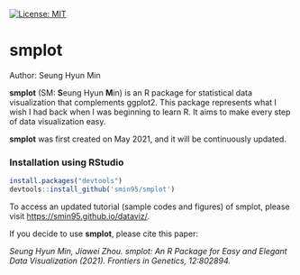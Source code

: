 [![License: MIT](https://img.shields.io/badge/License-MIT-yellow.svg)](https://github.com/smin95/smplot/blob/master/LICENSE)

# smplot

Author: Seung Hyun Min

**smplot** (SM: **S**eung Hyun **M**in) is an R package for statistical data visualization that complements ggplot2. This package represents what I wish I had back when I was beginning to learn R. It aims to make every step of data visualization easy.

**smplot** was first created on May 2021, and it will be continuously updated.

### Installation using RStudio

``` r
install.packages("devtools")
devtools::install_github('smin95/smplot')
```
 
To access an updated tutorial (sample codes and figures) of smplot, please visit https://smin95.github.io/dataviz/.

If you decide to use **smplot**, please cite this paper:

*Seung Hyun Min, Jiawei Zhou. smplot: An R Package for Easy and Elegant Data Visualization (2021). Frontiers in Genetics, 12:802894.*
